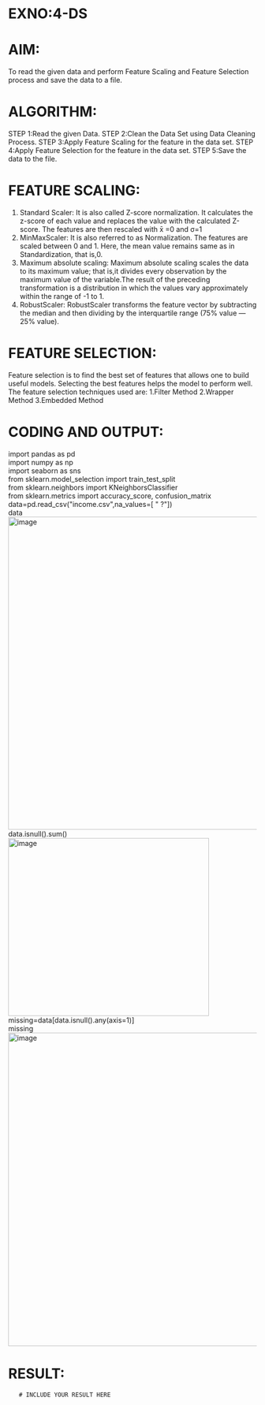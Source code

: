# EXNO:4-DS
# AIM:
To read the given data and perform Feature Scaling and Feature Selection process and save the
data to a file.

# ALGORITHM:
STEP 1:Read the given Data.
STEP 2:Clean the Data Set using Data Cleaning Process.
STEP 3:Apply Feature Scaling for the feature in the data set.
STEP 4:Apply Feature Selection for the feature in the data set.
STEP 5:Save the data to the file.

# FEATURE SCALING:
1. Standard Scaler: It is also called Z-score normalization. It calculates the z-score of each value and replaces the value with the calculated Z-score. The features are then rescaled with x̄ =0 and σ=1
2. MinMaxScaler: It is also referred to as Normalization. The features are scaled between 0 and 1. Here, the mean value remains same as in Standardization, that is,0.
3. Maximum absolute scaling: Maximum absolute scaling scales the data to its maximum value; that is,it divides every observation by the maximum value of the variable.The result of the preceding transformation is a distribution in which the values vary approximately within the range of -1 to 1.
4. RobustScaler: RobustScaler transforms the feature vector by subtracting the median and then dividing by the interquartile range (75% value — 25% value).

# FEATURE SELECTION:
Feature selection is to find the best set of features that allows one to build useful models. Selecting the best features helps the model to perform well.
The feature selection techniques used are:
1.Filter Method
2.Wrapper Method
3.Embedded Method

# CODING AND OUTPUT:
  import pandas as pd <br>
 import numpy as np <br>
 import seaborn as sns <br>
  from sklearn.model_selection import train_test_split <br>
 from sklearn.neighbors import KNeighborsClassifier <br>
 from sklearn.metrics import accuracy_score, confusion_matrix <br>
 data=pd.read_csv("income.csv",na_values=[ " ?"]) <br>
 data <br>
 <img width="922" height="635" alt="image" src="https://github.com/user-attachments/assets/f7fb8e22-c998-4ab7-a9b7-85c217db5cfe" /> <br>
 data.isnull().sum() <br>
 <img width="407" height="361" alt="image" src="https://github.com/user-attachments/assets/890703d6-efe7-4408-9d27-56f5c9dfeb84" /> <br>
 missing=data[data.isnull().any(axis=1)] <br>
 missing <br>
 <img width="776" height="636" alt="image" src="https://github.com/user-attachments/assets/952fc808-7add-40a8-b16c-c6d1436664ff" /> <br>

# RESULT:
       # INCLUDE YOUR RESULT HERE
